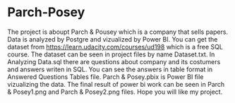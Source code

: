 # Parch-Posey
The project is aboupt Parch & Pousey which is a company that sells papers. 
Data is analyzed by Postgre and vizualized by Power BI.
You can get the dataset from  https://learn.udacity.com/courses/ud198 which is a free SQL course.
The dataset can be seen in project files by name Dataset.txt.
In Analyzing Data.sql there are questions about company and its costumers and answers writen in SQL.
You can see the answers in table format in Answered Questions Tables file.
Parch & Posey.pbix is Power BI file vizualizing the data.
The final result of power bi work can be seen in Parch & Posey1.png and Parch & Posey2.png files.
Hope you will like my project.
